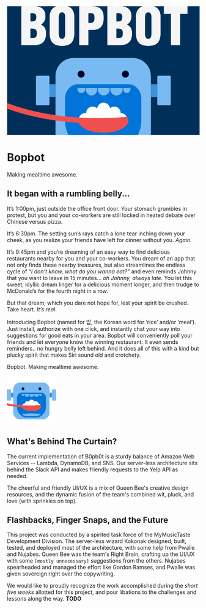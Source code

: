 ![Friendly Neighborhood Logo](img/bopbot_thumbnail.png)

# Bopbot 

Making mealtime awesome.

## It began with a rumbling belly...

It’s 1:00pm, just outside the office front door. Your stomach grumbles in protest, but you and your co-workers are still locked in heated debate over Chinese versus pizza.

It’s 6:30pm. The setting sun’s rays catch a lone tear inching down your cheek, as you realize your friends have left for dinner without you. _Again_.

It’s 9:45pm and you’re dreaming of an easy way to find delicious restaurants nearby for you and your co-workers. You dream of an app that not only finds these nearby treasures, but also streamlines the endless cycle of _“I don’t know, what do you wanna eat?”_ and even reminds Johnny that you want to leave in 15 minutes... _oh Johnny, always late_. You let this sweet, idyllic dream linger for a delicious moment longer, and then trudge to McDonald’s for the fourth night in a row.

But that dream, which you dare not hope for, lest your spirit be crushed. Take heart. _It’s real_.

Introducing Bopbot (named for 밥, the Korean word for ‘rice’ and/or ‘meal’). Just install, authorize with one click, and instantly chat your way into suggestions for good eats in your area. Bopbot will conveniently poll your friends and let everyone know the winning restaurant. It even sends reminders.. no hungry belly left behind. And it does all of this with a kind but plucky spirit that makes Siri sound old and crotchety.

Bopbot. Making mealtime awesome.

![Fancy GIFs](img/emoji.gif) 

## What's Behind The Curtain?

The current implementation of B0pb0t is a sturdy balance of Amazon Web Services -- Lambda, DynamoDB, and SNS. Our server-less architecture sits behind the Slack API and makes friendly requests to the Yelp API as needed.

The cheerful and friendly UI/UX is a mix of Queen Bee's creative design resources, and the dynamic fusion of the team's combined wit, pluck, and love (with sprinkles on top).

## Flashbacks, Finger Snaps, and the Future 

This project was conducted by a spirited task force of the MyMusicTaste Development Division. The server-less wizard Kokonak designed, built, tested, and deployed most of the architecture, with some help from Pwalle and Nujabes. Queen Bee was the team's Right Brain, crafting up the UI/UX with some ```[mostly unnecessary]``` suggestions from the others. Nujabes spearheaded and managed the effort like Gordon Ramses, and Pwalle was given sovereign right over the copywriting.

We would like to proudly recognize the work accomplished during the _short five weeks_ allotted for this project, and pour libations to the challenges and lessons along the way.  **TODO**
